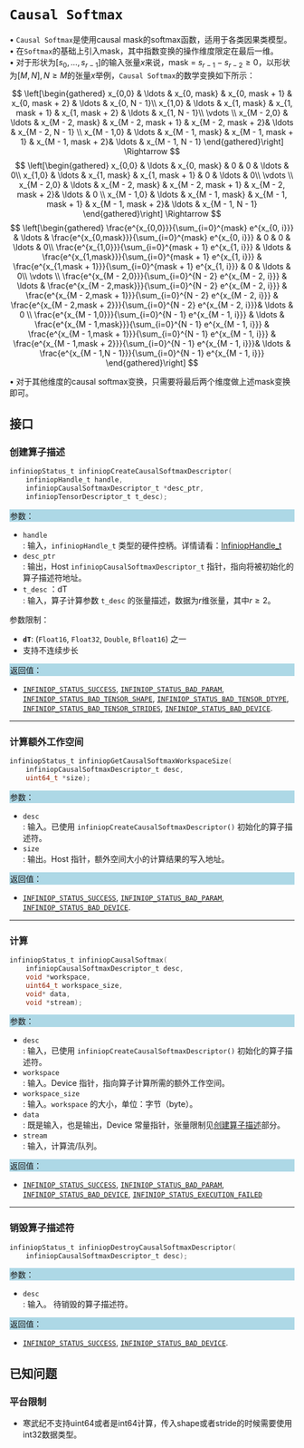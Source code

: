 
# `Causal Softmax`

$\bullet$ `Causal Softmax`是使用causal mask的softmax函数，适用于各类因果类模型。     
$\bullet$ 在`Softmax`的基础上引入mask，其中指数变换的操作维度限定在最后一维。    
$\bullet$ 对于形状为$[s_0,\ldots, s_{r-1}]$的输入张量$x$来说，mask = $s_{r - 1} - s_{r - 2} \geq 0$，以形状为$[M, N], N \geq M$的张量$x$举例，`Causal Softmax`的数学变换如下所示：

$$ \left[\begin{gathered}
     x_{0,0} & \ldots & x_{0, mask} & x_{0, mask + 1} & x_{0, mask + 2} & \ldots & x_{0, N - 1}\\
     x_{1,0} & \ldots & x_{1, mask} & x_{1, mask + 1} & x_{1, mask + 2} & \ldots & x_{1, N - 1}\\
     \vdots \\
     x_{M - 2,0} & \ldots & x_{M - 2, mask} & x_{M - 2, mask + 1} & x_{M - 2, mask + 2}& \ldots & x_{M - 2, N - 1} \\
      x_{M - 1,0} & \ldots & x_{M - 1, mask} & x_{M - 1, mask + 1} & x_{M - 1, mask + 2}& \ldots & x_{M - 1, N - 1}
    \end{gathered}\right]  \Rightarrow $$
$$ \left[\begin{gathered}
     x_{0,0} & \ldots & x_{0, mask} & 0 & 0 & \ldots & 0\\
     x_{1,0} & \ldots & x_{1, mask} & x_{1, mask + 1} & 0 & \ldots & 0\\
     \vdots \\
     x_{M - 2,0} & \ldots & x_{M - 2, mask} & x_{M - 2, mask + 1} & x_{M - 2, mask + 2}& \ldots & 0 \\
     x_{M - 1,0} & \ldots & x_{M - 1, mask} & x_{M - 1, mask + 1} & x_{M - 1, mask + 2}& \ldots & x_{M - 1, N - 1}
    \end{gathered}\right]  \Rightarrow $$
$$ \left[\begin{gathered}
     \frac{e^{x_{0,0}}}{\sum_{i=0}^{mask} e^{x_{0, i}}} & \ldots & \frac{e^{x_{0,mask}}}{\sum_{i=0}^{mask} e^{x_{0, i}}} & 0 & 0 & \ldots & 0\\
     \frac{e^{x_{1,0}}}{\sum_{i=0}^{mask + 1} e^{x_{1, i}}} & \ldots & \frac{e^{x_{1,mask}}}{\sum_{i=0}^{mask + 1} e^{x_{1, i}}} & \frac{e^{x_{1,mask + 1}}}{\sum_{i=0}^{mask + 1} e^{x_{1, i}}} & 0 & \ldots & 0\\
     \vdots \\
     \frac{e^{x_{M - 2,0}}}{\sum_{i=0}^{N - 2} e^{x_{M - 2, i}}} & \ldots & \frac{e^{x_{M - 2,mask}}}{\sum_{i=0}^{N - 2} e^{x_{M - 2, i}}} & \frac{e^{x_{M - 2,mask + 1}}}{\sum_{i=0}^{N - 2} e^{x_{M - 2, i}}} & \frac{e^{x_{M - 2,mask + 2}}}{\sum_{i=0}^{N - 2} e^{x_{M - 2, i}}}& \ldots & 0 \\
     \frac{e^{x_{M - 1,0}}}{\sum_{i=0}^{N - 1} e^{x_{M - 1, i}}} & \ldots & \frac{e^{x_{M - 1,mask}}}{\sum_{i=0}^{N - 1} e^{x_{M - 1, i}}} & \frac{e^{x_{M - 1,mask + 1}}}{\sum_{i=0}^{N - 1} e^{x_{M - 1, i}}} & \frac{e^{x_{M - 1,mask + 2}}}{\sum_{i=0}^{N - 1} e^{x_{M - 1, i}}}& \ldots & \frac{e^{x_{M - 1,N - 1}}}{\sum_{i=0}^{N - 1} e^{x_{M - 1, i}}}
    \end{gathered}\right] $$

$\bullet$ 对于其他维度的causal softmax变换，只需要将最后两个维度做上述mask变换即可。



## 接口

### 创建算子描述

```c
infiniopStatus_t infiniopCreateCausalSoftmaxDescriptor(
    infiniopHandle_t handle, 
    infiniopCausalSoftmaxDescriptor_t *desc_ptr,  
    infiniopTensorDescriptor_t t_desc);
```
<div style="background-color: lightblue; padding: 1px;"> 参数：</div>

 - `handle`    
     : 输入，`infiniopHandle_t` 类型的硬件控柄。详情请看：[InfiniopHandle_t]()
 - `desc_ptr`    
     : 输出，Host `infiniopCausalSoftmaxDescriptor_t` 指针，指向将被初始化的算子描述符地址。
 - `t_desc` ：dT         
     : 输入，算子计算参数 `t_desc` 的张量描述，数据为$r$维张量，其中$r \geq 2$。

参数限制：

 - **`dT`**:  (`Float16`, `Float32`, `Double`, `Bfloat16`) 之一
 - 支持不连续步长

<div style="background-color: lightblue; padding: 1px;"> 返回值：</div>

 - [`INFINIOP_STATUS_SUCCESS`](), [`INFINIOP_STATUS_BAD_PARAM`](),  [`INFINIOP_STATUS_BAD_TENSOR_SHAPE`](), [`INFINIOP_STATUS_BAD_TENSOR_DTYPE`](), [`INFINIOP_STATUS_BAD_TENSOR_STRIDES`](), [`INFINIOP_STATUS_BAD_DEVICE`]().

---

### 计算额外工作空间

```c
infiniopStatus_t infiniopGetCausalSoftmaxWorkspaceSize(
    infiniopCausalSoftmaxDescriptor_t desc, 
    uint64_t *size);
```
<div style="background-color: lightblue; padding: 1px;"> 参数：</div>

 - `desc`  
	 : 输入。已使用 `infiniopCreateCausalSoftmaxDescriptor()` 初始化的算子描述符。 
 - `size`   
	 : 输出。Host 指针，额外空间大小的计算结果的写入地址。

<div style="background-color: lightblue; padding: 1px;"> 返回值：</div>

 - [`INFINIOP_STATUS_SUCCESS`](), [`INFINIOP_STATUS_BAD_PARAM`](), [`INFINIOP_STATUS_BAD_DEVICE`]().

---

### 计算

```c
infiniopStatus_t infiniopCausalSoftmax(
    infiniopCausalSoftmaxDescriptor_t desc, 
    void *workspace, 
    uint64_t workspace_size, 
    void* data, 
    void *stream);
```
<div style="background-color: lightblue; padding: 1px;"> 参数： </div>

 - `desc`      
     : 输入，已使用 `infiniopCreateCausalSoftmaxDescriptor()` 初始化的算子描述符。 
 - `workspace`   
	 : 输入。Device 指针，指向算子计算所需的额外工作空间。
 - `workspace_size`   
	 : 输入。`workspace` 的大小，单位：字节（byte）。
 - `data`      
     : 既是输入，也是输出，Device 常量指针，张量限制见[创建算子描述](#创建算子描述)部分。
 - `stream`    
     : 输入，计算流/队列。

<div style="background-color: lightblue; padding: 1px;">  返回值：</div>

 - [`INFINIOP_STATUS_SUCCESS`](), [`INFINIOP_STATUS_BAD_PARAM`](), [`INFINIOP_STATUS_BAD_DEVICE`](), [`INFINIOP_STATUS_EXECUTION_FAILED`]()


---

### 销毁算子描述符

```c
infiniopStatus_t infiniopDestroyCausalSoftmaxDescriptor(
    infiniopCausalSoftmaxDescriptor_t desc);
```

<div style="background-color: lightblue; padding: 1px;"> 参数： </div>

 - `desc`  
     : 输入。 待销毁的算子描述符。 

<div style="background-color: lightblue; padding: 1px;"> 返回值： </div>

 - [`INFINIOP_STATUS_SUCCESS`](), [`INFINIOP_STATUS_BAD_DEVICE`]().

## 已知问题

### 平台限制

- 寒武纪不支持uint64或者是int64计算，传入shape或者stride的时候需要使用int32数据类型。

### 
